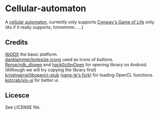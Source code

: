 # Cellular-automaton
A [cellular automaton](https://en.wikipedia.org/wiki/Cellular_automaton), currently only supports [Conway's Game of Life](https://en.wikipedia.org/wiki/Conway's_Game_of_Life) only.  
(As if it really supports, hmmmmm......)

## Credits
[libGDX](https://github.com/libgdx/libgdx/) the basic platform.  
[danklammer/bytesize-icons](https://github.com/danklammer/bytesize-icons) used as icons of buttons.  
[Rprop/ndk_dlopen](https://github.com/Rprop/ndk_dlopen) and [hack0z/byOpen](https://github.com/hack0z/byOpen) for opening library on Android. (Although we will try copying the library first)  
[krrishnarraj/libopencl-stub](https://github.com/krrishnarraj/libopencl-stub) ([yang-le's fork](https://github.com/yang-le/libopencl-stub)) for loading OpenCL functions.  
[kotcrab/vis-ui](https://github.com/kotcrab/vis-ui) for better ui.  

## Licesce
See LICENSE file.

